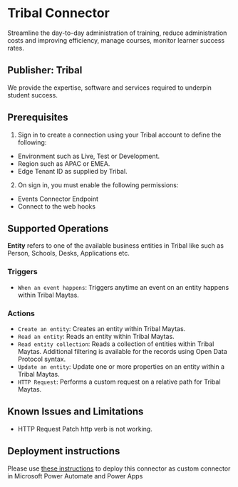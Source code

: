 # Tribal Connector
Streamline the day-to-day administration of training, reduce administration costs and improving efficiency, manage courses, monitor learner success rates.

## Publisher: Tribal
We provide the expertise, software and services required to underpin student success.

## Prerequisites
1. Sign in to create a connection using your Tribal account to define the following:
- Environment such as Live, Test or Development.
- Region such as APAC or EMEA.
- Edge Tenant ID as supplied by Tribal.

2. On sign in, you must enable the following permissions:
- Events Connector Endpoint
- Connect to the web hooks

## Supported Operations
**Entity** refers to one of the available business entities in Tribal like such as Person, Schools, Desks, Applications etc.

### Triggers
- `When an event happens`: Triggers anytime an event on an entity happens within Tribal Maytas.

### Actions
- `Create an entity`: Creates an entity within Tribal Maytas.
- `Read an entity`: Reads an entity within Tribal Maytas.
- `Read entity collection`: Reads a collection of entities within Tribal Maytas. Additional filtering is available for the records using Open Data Protocol syntax.
- `Update an entity`: Update one or more properties on an entity within a Tribal Maytas.
- `HTTP Request`: Performs a custom request on a relative path for Tribal Maytas.

## Known Issues and Limitations
- HTTP Request Patch http verb is not working.

## Deployment instructions
Please use [these instructions](https://docs.microsoft.com/en-us/connectors/custom-connectors/paconn-cli) to deploy this connector as custom connector in Microsoft Power Automate and Power Apps